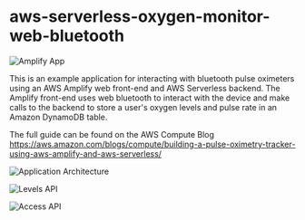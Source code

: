 # aws-serverless-oxygen-monitor-web-bluetooth

![Amplify App](https://raw.githubusercontent.com/aws-samples/aws-serverless-oxygen-monitor-web-bluetooth/master/imgs/om-app-deployed.png)



This is an example application for interacting with bluetooth pulse oximeters using an AWS Amplify web front-end and AWS Serverless backend. The Amplify front-end uses web bluetooth to interact with the device and make calls to the backend to store a user's oxygen levels and pulse rate in an Amazon DynamoDB table.

The full guide can be found on the AWS Compute Blog
https://aws.amazon.com/blogs/compute/building-a-pulse-oximetry-tracker-using-aws-amplify-and-aws-serverless/

![Application Architecture](https://raw.githubusercontent.com/aws-samples/aws-serverless-oxygen-monitor-web-bluetooth/master/imgs/oxygenMonitorApp.png)

![Levels API](https://raw.githubusercontent.com/aws-samples/aws-serverless-oxygen-monitor-web-bluetooth/master/imgs/levelsAPI.png)

![Access API](https://raw.githubusercontent.com/aws-samples/aws-serverless-oxygen-monitor-web-bluetooth/master/imgs/accessTable.png)
